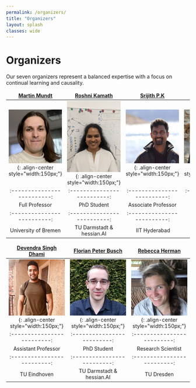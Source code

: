```yaml
---
permalink: /organizers/
title: "Organizers"
layout: splash
classes: wide
---
```

 <style type="text/css">
    .image-left {
      display: block;
      margin-left: auto;
      margin-right: auto;
      float: right;
    }
    td, th {
   		border: none!important;
   	} 
   	table th:first-of-type {
    	width: 15%;
	}
	table th:nth-of-type(2) {
    	width: 15%;
	}
	table th:nth-of-type(3) {
    	width: 15%;
	}
	table th:nth-of-type(4) {
    	width: 15%;
	}
	table th:nth-of-type(5) {
    	width: 15%;
	}
	table th:nth-of-type(6) {
    	width: 15%;
	}
 </style>


# Organizers
Our seven organizers represent a balanced expertise with a focus on continual learning and causality. 

<a href="http://owll-lab.com">Martin Mundt</a> |  <a href="https://ml-research.github.io/people/rkamath/index.html">Roshni Kamath</a> | <a href="https://sites.google.com/site/pksrijith/home">Srijith P.K</a> | <a href="https://www.kwcooper.xyz">Keiland Cooper</a>
:-------------------------:|:-------------------------:|:-------------------------:|:-------------------------: 
![image-left]( /assets/images/martin.jpg){: .align-center style="width:150px;"}  |  ![image-left]( /assets/images/roshni.png){: .align-center style="width:150px;"} | ![image-left]( /assets/images/srijith.jpeg){: .align-center style="width:150px;"} | ![image-left]( /assets/images/keiland.jpg){: .align-center style="width:150px;"}
:-------------------------:|:-------------------------:|:-------------------------:|:-------------------------: 
Full Professor  | PhD Student | Associate Professor | PhD Candidate
:-------------------------:|:-------------------------:|:-------------------------: 
University of Bremen | TU Darmstadt & hessian.AI | IIT Hyderabad | University of California


<a href="https://sites.google.com/view/devendradhami">Devendra Singh Dhami</a> |  <a href="https://www.aiml.informatik.tu-darmstadt.de/people/fbusch/index.html">Florian Peter Busch</a> | <a href="https://www.google.com/url?sa=t&rct=j&q=&esrc=s&source=web&cd=&cad=rja&uact=8&ved=2ahUKEwjeku2ahtqBAxUYI0QIHRzUD0YQFnoECBYQAQ&url=https%3A%2F%2Fde.linkedin.com%2Fin%2Frebecca-herman&usg=AOvVaw01_2afPQu3_DM08kgo1AD2&opi=89978449">Rebecca Herman</a>
:-------------------------:|:-------------------------:|:-------------------------:
![image-left]( /assets/images/devendra.jpg){: .align-center style="width:150px;"}  |  ![image-left]( /assets/images/florian.jpeg){: .align-center style="width:150px;"} | ![image-left]( /assets/images/Rebecca.jpeg){: .align-center style="width:150px;"} 
:-------------------------:|:-------------------------:|:-------------------------:
Assistant Professor  | PhD Student | Research Scientist
:-------------------------:|:-------------------------:|:-------------------------: 
TU Eindhoven | TU Darmstadt & hessian.AI | TU Dresden








